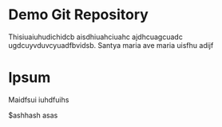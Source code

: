 # Demo Git Repository

Thisiuaiuhudichidcb aisdhiuahciuahc ajdhcuagcuadc ugdcuyvduvcyuadfbvidsb.
Santya maria ave maria uisfhu adijf

# Ipsum
Maidfsui iuhdfuihs

$ashhash
asas